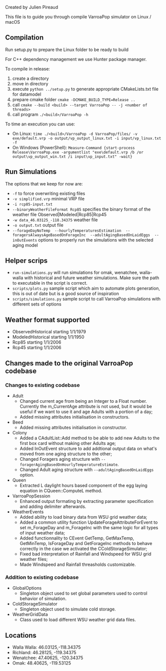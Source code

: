 Created by Julien Pireaud 

This file is to guide you through compile VarroaPop simulator on Linux / macOS

## Compilation

Run setup.py to prepare the Linux folder to be ready to build

For C++ dependency management we use Hunter package manager.

To compile in release:

1. create a directory <build>
1. move in <build> directory
1. execute `python ../setup.py` to generate appropriate CMakeLists.txt file for datamodel
1. prepare cmake folder `cmake -DCMAKE_BUILD_TYPE=Release ..`
1. call `cmake --build <build> --target VarroaPop -- -j <number of threads>`
1. call program `./<build>/VarroaPop -h`

To time an execution you can use:

- On Linux: `time ./<build>/VarroaPop -d VarroaPop/files/ -v exe/default.vrp -o output/vp_output_linux.txt -i input/vp_linux.txt -f`
- On Windows (PowerShell): `Measure-Command {start-process Release\VarroaPop.exe -argumentlist "exe\default.vrp /b /or output\vp_output_win.txt /i input\vp_input.txt" -wait}` 

## Run Simulations

The options that we keep for now are:
 - `-f` to force overwriting existing files
 - `-v simplified.vrp` minimal VRP file
 - `-i rcp85-input.txt` 
 - `--binaryWeatherFileFormat Rcp85` specifies the binary format of the weather file Observed|Modeled|Rcp85|Rcp45 
 - `-w data_46.03125_-118.34375` weather file 
 - `-o output.txt` output file 
 - `--forageDayNoTemp  --hourlyTemperaturesEstimation  --foragersAlwaysAgeBasedOnForageInc  --adultAgingBasedOnLaidEggs  --inOutEvents` options to properly run the simulations with the selected aging model

## Helper scrips 

- `run-simulations.py` will run simulations for omak, wenatchee, walla-walla with historical and future weather simulations. Make sure the path to executable in the script is correct.
- `scripts/plots.py` sample script which aim to automate plots generation, this is out of date but is a good source of inspiration
- `scripts/simulations.py` sample script to call VarroaPop simulations with different sets of options

## Weather format supported 

- ObservedHistorical starting 1/1/1979 
- ModeledHistorical starting 1/1/1950
- Rcp85 starting 1/1/2006
- Rcp45 starting 1/1/2006

## Changes made to the original VarroaPop codebase

### Changes to existing codebase

- Adult
    - Changed current age from being an Integer to a Float number. Currently the m_CurrentAge attribute is not used, but it would be useful if we want to use it and age Adults with a portion of a day;
    - Added missing attributes initialisation in constructors.
- Beed
    - Added missing attributes initialisation in constructor.
- Colony
    - Added a CAdultList::Add method to be able to add new Adults to the first box card without making other Adults age;
    - Added InOutEvent structure to add addtional output data on what's moved from one aging structure to the other;
    - Changed Foragers aging structure with `--foragerAgingBasedOnHourlyTemperatureEstimate`.
    - Changed Adult aging structure with `--adultAgingBasedOnLaidEggs` option.
- Queen
    - Extracted L daylight hours based component of the egg laying equation in CQueen::ComputeL method.
- VarroaPopSession
    - Enhanced output formating by extracting parameter specification and adding delimiter afterwards.
- WeatherEvents
    - Added ability to load binary data from WSU grid weather data;
    - Added a common utility function UpdateForageAttributeForEvent to set m_ForageDay and m_ForageInc with the same logic for all types of input weather data;
    - Added functionnality to CEvent GetTemp, GetMaxTemp, GetMinTemp, IsForageDay and GetForageInc methods to behave correctly in the case we activated the CColdStorageSimulator;
    - Fixed bad interpretation of Rainfall and Windspeed for WSU grid weather files;
    - Made Windspeed and Rainfall threasholds customizable.

### Addition to existing codebase

- GlobalOptions
    - Singleton object used to set global parameters used to control behavior of simulation.
- ColdStorageSimulator
    - Singleton object used to simulate cold storage.
- WeatherGridData
    - Class used to load different WSU weather grid data files.


## Locations

- Walla Walla: 46.03125,-118.34375
- Richland: 46.28125, -119.34375
- Wenatchee: 47.40625, -120.34375
- Omak: 48.40625, -119.53125